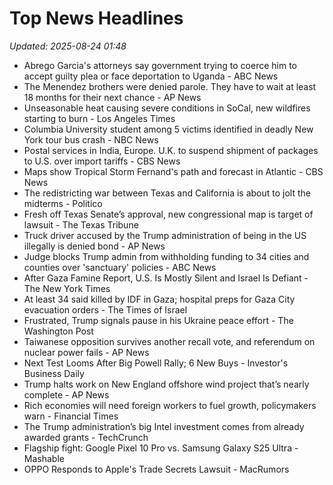 # Top News Headlines

_Updated: 2025-08-24 01:48_

- Abrego Garcia's attorneys say government trying to coerce him to accept guilty plea or face deportation to Uganda - ABC News
- The Menendez brothers were denied parole. They have to wait at least 18 months for their next chance - AP News
- Unseasonable heat causing severe conditions in SoCal, new wildfires starting to burn - Los Angeles Times
- Columbia University student among 5 victims identified in deadly New York tour bus crash - NBC News
- Postal services in India, Europe. U.K. to suspend shipment of packages to U.S. over import tariffs - CBS News
- Maps show Tropical Storm Fernand's path and forecast in Atlantic - CBS News
- The redistricting war between Texas and California is about to jolt the midterms - Politico
- Fresh off Texas Senate’s approval, new congressional map is target of lawsuit - The Texas Tribune
- Truck driver accused by the Trump administration of being in the US illegally is denied bond - AP News
- Judge blocks Trump admin from withholding funding to 34 cities and counties over 'sanctuary' policies - ABC News
- After Gaza Famine Report, U.S. Is Mostly Silent and Israel Is Defiant - The New York Times
- At least 34 said killed by IDF in Gaza; hospital preps for Gaza City evacuation orders - The Times of Israel
- Frustrated, Trump signals pause in his Ukraine peace effort - The Washington Post
- Taiwanese opposition survives another recall vote, and referendum on nuclear power fails - AP News
- Next Test Looms After Big Powell Rally; 6 New Buys - Investor's Business Daily
- Trump halts work on New England offshore wind project that’s nearly complete - AP News
- Rich economies will need foreign workers to fuel growth, policymakers warn - Financial Times
- The Trump administration’s big Intel investment comes from already awarded grants - TechCrunch
- Flagship fight: Google Pixel 10 Pro vs. Samsung Galaxy S25 Ultra - Mashable
- OPPO Responds to Apple's Trade Secrets Lawsuit - MacRumors